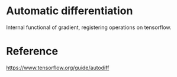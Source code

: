 # Automatic differentiation
Internal functional of gradient, registering operations on tensorflow.

# Reference
https://www.tensorflow.org/guide/autodiff